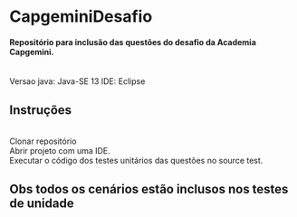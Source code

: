 # CapgeminiDesafio
#### Repositório para inclusão das questões do desafio da Academia Capgemini.
<br>
 Versao java: Java-SE 13
 IDE: Eclipse
 
## Instruções
<br>Clonar repositório
<br>Abrir projeto com uma IDE.
<br>Executar o código dos testes unitários das questões no source test.

## Obs todos os cenários estão inclusos nos testes de unidade